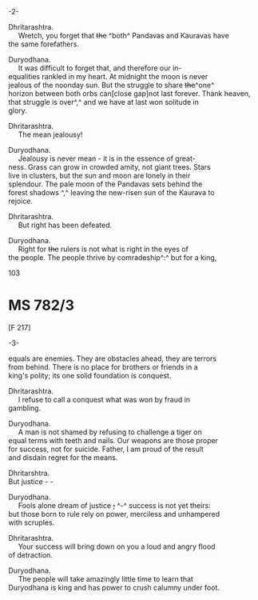 -2-

Dhritarashtra. \
&nbsp;&nbsp;&nbsp;&nbsp;&nbsp;Wretch, you forget that ~~the~~ ^both^ Pandavas and Kauravas have \
the same forefathers. 

Duryodhana. \
&nbsp;&nbsp;&nbsp;&nbsp;&nbsp;It was difficult to forget that, and therefore our in- \
equalities rankled in my heart. At midnight the moon is never \
jealous of the noonday sun. But the struggle to share ~~the~~^one^ \
horizon between both orbs can[close gap]not last forever. Thank heaven, \
that struggle is over^,^ and we have at last won solitude in \
glory.

Dhritarashtra. \
&nbsp;&nbsp;&nbsp;&nbsp;&nbsp;The mean jealousy! 

Duryodhana. \
&nbsp;&nbsp;&nbsp;&nbsp;&nbsp;Jealousy is never mean - it is in the essence of great- \
ness. Grass can grow in crowded amity, not giant trees. Stars \
live in clusters, but the sun and moon are lonely in their \
splendour. The pale moon of the Pandavas sets behind the \
forest shadows ^,^ leaving the new-risen sun of the Kaurava to \
rejoice. 

Dhritarashtra. \
&nbsp;&nbsp;&nbsp;&nbsp;&nbsp;But right has been defeated. 

Duryodhana. \
&nbsp;&nbsp;&nbsp;&nbsp;&nbsp;Right for ~~the~~ rulers is not what is right in the eyes of \
the people. The people thrive by comradeship^:^ but for a king,

103
# MS 782/3

[F 217]

-3-

equals are enemies. They are obstacles ahead, they are terrors \
from behind. There is no place for brothers or friends in a \
king's polity; its one solid foundation is conquest. 

Dhritarashtra. \
&nbsp;&nbsp;&nbsp;&nbsp;&nbsp;I refuse to call a conquest what was won by fraud in \
gambling.

Duryodhana. \
&nbsp;&nbsp;&nbsp;&nbsp;&nbsp;A man is not shamed by refusing to challenge a tiger on \
equal terms with teeth and nails. Our weapons are those proper \
for success, not for suicide. Father, I am proud of
the result \
and disdain regret for the means. 

Dhritarshtra. \
But justice - - 

Duryodhana. \
&nbsp;&nbsp;&nbsp;&nbsp;&nbsp;Fools alone dream of justice ~~;~~ ^-^ success is not yet theirs: \
but those born to rule rely on power, merciless and unhampered \
with scruples. 

Dhritarashtra. \
&nbsp;&nbsp;&nbsp;&nbsp;&nbsp;Your success will bring down on you a loud and angry flood \
of detraction. 

Duryodhana. \
&nbsp;&nbsp;&nbsp;&nbsp;&nbsp;The people will take amazingly little time to learn that \
Duryodhana is king and has power to crush calumny
under foot.
